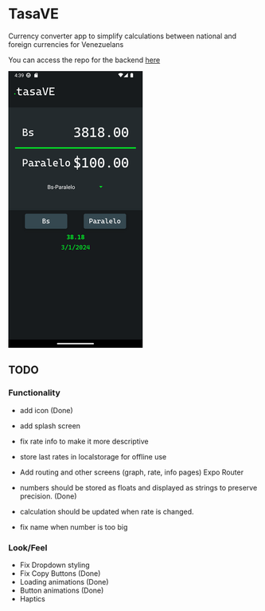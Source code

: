 # TasaVE
Currency converter app to simplify calculations between national and foreign currencies for Venezuelans

You can access the repo for the backend [here](https://github.com/dmorenog01/tasave-native-backend)


![App preview](rsz_app_preview2.png)

## TODO
### Functionality

- add icon (Done)
- add splash screen
- fix rate info to make it more descriptive
- store last rates in localstorage for offline use
- Add routing and other screens (graph, rate, info pages) Expo Router

- numbers should be stored as floats and displayed as strings to preserve precision. (Done)
- calculation should be updated when rate is changed.

- fix name when number is too big

### Look/Feel
- Fix Dropdown styling
- Fix Copy Buttons (Done)
- Loading animations (Done)
- Button animations (Done)
- Haptics
